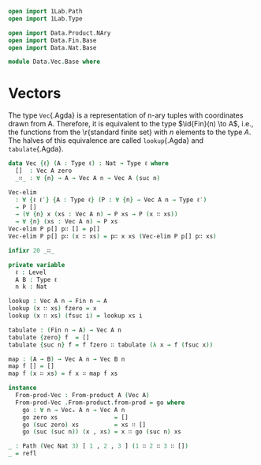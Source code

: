```agda
open import 1Lab.Path
open import 1Lab.Type

open import Data.Product.NAry
open import Data.Fin.Base
open import Data.Nat.Base

module Data.Vec.Base where
```

# Vectors

The type `Vec`{.Agda} is a representation of n-ary tuples with
coordinates drawn from A. Therefore, it is equivalent to the type
$\id{Fin}(n) \to A$, i.e., the functions from the \r{standard finite
set} with $n$ elements to the type $A$. The halves of this equivalence
are called `lookup`{.Agda} and `tabulate`{.Agda}.

```agda
data Vec {ℓ} (A : Type ℓ) : Nat → Type ℓ where
  []  : Vec A zero
  _∷_ : ∀ {n} → A → Vec A n → Vec A (suc n)

Vec-elim
  : ∀ {ℓ ℓ′} {A : Type ℓ} (P : ∀ {n} → Vec A n → Type ℓ′)
  → P []
  → (∀ {n} x (xs : Vec A n) → P xs → P (x ∷ xs))
  → ∀ {n} (xs : Vec A n) → P xs
Vec-elim P p[] p∷ [] = p[]
Vec-elim P p[] p∷ (x ∷ xs) = p∷ x xs (Vec-elim P p[] p∷ xs)

infixr 20 _∷_

private variable
  ℓ : Level
  A B : Type ℓ
  n k : Nat

lookup : Vec A n → Fin n → A
lookup (x ∷ xs) fzero = x
lookup (x ∷ xs) (fsuc i) = lookup xs i
```

<!--
```agda
Vec-cast : {x y : Nat} → x ≡ y → Vec A x → Vec A y
Vec-cast {A = A} {x = x} {y = y} p xs =
  Vec-elim (λ {n} _ → (y : Nat) → n ≡ y → Vec A y)
    (λ { zero _ → []
       ; (suc x) p → absurd (zero≠suc p)
       })
    (λ { {n} head tail cast-tail zero 1+n=len → absurd (zero≠suc (sym 1+n=len))
       ; {n} head tail cast-tail (suc len) 1+n=len →
          head ∷ cast-tail len (suc-inj 1+n=len)
       })
    xs y p

-- Will always compute:
lookup-safe : Vec A n → Fin n → A
lookup-safe {A = A} xs n =
  Fin-elim (λ {n} _ → Vec A n → A)
    (λ {k} xs → Vec-elim (λ {k′} _ → suc k ≡ k′ → A)
      (λ p → absurd (zero≠suc (sym p)))
      (λ x _ _ _ → x) xs refl)
    (λ {i} j cont vec →
      Vec-elim (λ {k′} xs → suc i ≡ k′ → A)
        (λ p → absurd (zero≠suc (sym p)))
        (λ {n} head tail _ si=sn → cont (Vec-cast (suc-inj (sym si=sn)) tail)) vec refl)
    n xs
```
-->

```agda
tabulate : (Fin n → A) → Vec A n
tabulate {zero} f  = []
tabulate {suc n} f = f fzero ∷ tabulate (λ x → f (fsuc x))

map : (A → B) → Vec A n → Vec B n
map f [] = []
map f (x ∷ xs) = f x ∷ map f xs

instance
  From-prod-Vec : From-product A (Vec A)
  From-prod-Vec .From-product.from-prod = go where
    go : ∀ n → Vecₓ A n → Vec A n
    go zero xs                = []
    go (suc zero) xs          = xs ∷ []
    go (suc (suc n)) (x , xs) = x ∷ go (suc n) xs

_ : Path (Vec Nat 3) [ 1 , 2 , 3 ] (1 ∷ 2 ∷ 3 ∷ [])
_ = refl
```
